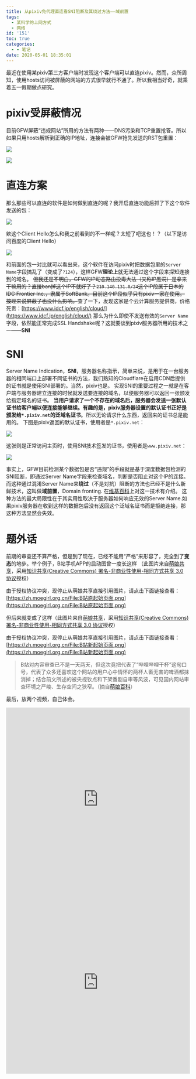 ```yaml
---
title: 从pixiv免代理直连看SNI阻断及其绕过方法——域前置
tags:
  - 某科学的上网方式
  - 网络
id: '151'
toc: true
categories:
  - - 笔记
date: 2020-05-01 18:35:01
---
```


最近在使用某pixiv第三方客户端时发现这个客户端可以直连pixiv。然而，众所周知，使用hosts访问被屏蔽的网站的方式很早就行不通了。所以我相当好奇，就乘着五一假期做点研究。
<!-- more -->
# pixiv受屏蔽情况

目前GFW屏蔽“违规网站”所用的方法有两种——DNS污染和TCP重置抢答。所以如果只用hosts解析到正确的IP地址，连接会被GFW抢先发送的RST包重置：

![](https://cdn.xkww3n.life/%E6%89%B9%E6%B3%A8%202020-05-01%20155913.png)

![](https://cdn.xkww3n.life/%E6%89%B9%E6%B3%A8%202020-05-01%20174547.png)

# 直连方案

那么那些可以直连的软件是如何做到直连的呢？我开启直连功能后抓了下这个软件发送的包：

![](https://cdn.xkww3n.life/%E6%89%B9%E6%B3%A8%202020-05-01%20164837.png)

欸这个Client Hello怎么和我之前看到的不一样呢？太短了吧这也！？（以下是访问百度的Client Hello）

![](https://cdn.xkww3n.life/%E6%89%B9%E6%B3%A8%202020-05-01%20165101.png)

和前面的包一对比就可以看出来，这个软件在访问pixiv时把数据包里的`Server Name`字段搞乱了（变成了`?124`），这样GFW**理论上**就无法通过这个字段来探知连接到的域名。
~~但我还是不明白，GFW的IP动态路由投毒大法（又称IP黑洞）是拿来干嘛用的？直接ban掉这个IP不就好了？`210.140.131.0/24`这个IP段属于日本的IDC Frontier Inc.，隶属于SoftBank。目前这个IP段似乎只有pixiv一家在使用。按理来说屏蔽了也没什么影响。~~查了一下，发现这家是个云计算服务提供商，价格死贵：[https://www.idcf.jp/english/cloud/](https://www.idcf.jp/english/cloud/)
那么为什么即使不发送有效的`Server Name`字段，依然能正常完成SSL Handshake呢？这就要谈到pixiv服务器所用的技术之一——**SNI**

# SNI

Server Name Indication，**SNI**，服务器名称指示，简单来说，是用于在一台服务器的相同端口上部署不同证书的方法，我们熟知的Cloudflare在启用CDN后提供的证书就是使用SNI部署的。当然，pixiv也是。 实现SNI的重要过程之一就是在客户端与服务器建立连接的时候就发送要连接的域名，以便服务器可以返回一张颁发给指定域名的证书。
**当用户请求了一个不存在的域名后，服务器会发送一张默认证书给客户端以便连接能够继续。**有趣的是，pixiv服务器设置的默认证书正好是**颁发给`*.pixiv.net`的泛域名证书**。所以无论请求什么东西，返回来的证书总是能用的。
下图是pixiv返回的默认证书，使用者是`*.pixiv.net`：

![](https://cdn.xkww3n.life/%E6%89%B9%E6%B3%A8%202020-05-01%20172533.png)

这张则是正常访问主页时，使用SNI技术签发的证书，使用者是`www.pixiv.net`：

![](https://cdn.xkww3n.life/%E6%89%B9%E6%B3%A8%202020-05-01%20172845.png)

事实上，GFW目前检测某个数据包是否“违规”的手段就是基于深度数据包检测的SNI阻断，即通过Server Name字段来检查域名，判断是否阻止对这个IP的连接。而这种通过混淆Server Name来**绕过**（不是对抗）阻断的方法也已经不是什么新鲜技术，这叫做**域前置**，Domain fronting. 在[维基百科](https://zh.wikipedia.org/wiki/%E5%9F%9F%E5%89%8D%E7%BD%AE)上对这一技术有介绍。
这种方法的最大局限性在于其实用性取决于服务器如何响应无效的Server Name.如果pixiv服务器在收到这样的数据包后没有返回这个泛域名证书而是拒绝连接，那这种方法显然会失效。

# 题外话

前期的审查还不算严格，但是到了现在，已经不能用“严格”来形容了，完全到了**变态**的地步。举个例子，B站手机APP的启动图曾一度长这样
（此图片来自[萌娘共享](https://commons.moegirl.org/)，采用[知识共享(Creative Commons) 署名-非商业性使用-相同方式共享 3.0 协议](https://commons.moegirl.org/%E8%90%8C%E5%A8%98%E5%85%B1%E4%BA%AB:%E7%89%88%E6%9D%83%E4%BF%A1%E6%81%AF)授权）

由于授权协议冲突，现停止从萌娘共享直接引用图片，请点击下面链接查看： [https://zh.moegirl.org.cn/File:B站原起始页面.png](https://zh.moegirl.org.cn/File:B站原起始页面.png)

但后来就变成了这样（此图片来自[萌娘共享](https://commons.moegirl.org/)，采用[知识共享(Creative Commons) 署名-非商业性使用-相同方式共享 3.0 协议](https://commons.moegirl.org/%E8%90%8C%E5%A8%98%E5%85%B1%E4%BA%AB:%E7%89%88%E6%9D%83%E4%BF%A1%E6%81%AF)授权）

由于授权协议冲突，现停止从萌娘共享直接引用图片，请点击下面链接查看： [https://zh.moegirl.org.cn/File:B站新起始页面.png](https://zh.moegirl.org.cn/File:B站新起始页面.png)

> B站对内容审查已不是一天两天，但这次竟把代表了“哔哩哔哩干杯”这句口号，代表了众多还喜欢这个网站的用户心中情怀的两杯人畜无害的啤酒都抹消掉；结合前文所述的被央视钦点和下架番剧自审等风波，可见国内网站审查环境之严峻、生存空间之狭窄。（摘自[萌娘百科](https://zh.moegirl.org/Bilibili/%E4%BA%89%E8%AE%AE%E5%92%8C%E5%BD%B1%E5%93%8D#%E5%95%A4%E9%85%92%E5%8F%98%E5%B0%8F%E7%94%B5%E8%A7%86)）

最后，放两个视频，自己体会。

<iframe src="https://player.bilibili.com/player.html?aid=2033095&bvid=BV12x411A7XQ&cid=3145513&page=1" scrolling="no" border="0" frameborder="no" framespacing="0" allowfullscreen="true" width="100%" height="500"> </iframe>

</br>

<iframe src="https://player.bilibili.com/player.html?aid=4242132&bvid=BV1us411z7QT&cid=6857205&page=1" scrolling="no" border="0" frameborder="no" framespacing="0" allowfullscreen="true" width="100%" height="500"> </iframe>